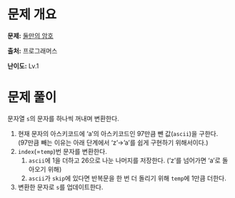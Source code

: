 # 문제 개요

**문제:** [둘만의 암호](https://school.programmers.co.kr/learn/courses/30/lessons/155652)

**출처:** 프로그래머스

**난이도:** Lv.1

# 문제 풀이

문자열 `s`의 문자를 하나씩 꺼내며 변환한다.

1. 현재 문자의 아스키코드에 ‘a’의 아스키코드인 97만큼 뺀 값(`ascii`)을 구한다.  
   (97만큼 빼는 이유는 아래 단계에서 ‘z’→’a’를 쉽게 구현하기 위해서이다.)
2. `index`(=`temp`)번 문자를 변환한다.
   1. `ascii`에 1을 더하고 26으로 나눈 나머지를 저장한다. (’z’를 넘어가면 ‘a’로 돌아오기 위해)
   2. `ascii`가 `skip`에 있다면 반복문을 한 번 더 돌리기 위해 `temp`에 1만큼 더한다.
3. 변환한 문자로 `s`를 업데이트한다.
